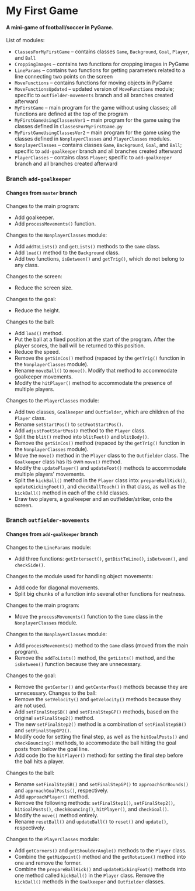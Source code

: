 # My First Game

#### A mini-game of football/soccer in PyGame.

List of modules:
- `ClassesForMyFirstGame` – contains classes `Game`, `Background`, `Goal`, `Player`, and `Ball`
- `CroppingImages` – contains two functions for cropping images in PyGame
- `LineParams` – contains two functions for getting parameters related to a line connecting two points on the screen
- `MoveFunctions` – contains functions for moving objects in PyGame
- `MoveFunctionsUpdated` – updated version of `MoveFunctions` module; specific to `outfielder-movements` branch and all branches created afterward
- `MyFirstGame` – main program for the game without using classes; all functions are defined at the top of the program
- `MyFirstGameUsingClassesVer1` – main program for the game using the classes defined in `ClassesForMyFirstGame.py`
- `MyFirstGameUsingClassesVer2` – main program for the game using the classes defined in `NonplayerClasses` and `PlayerClasses` modules.
- `NonplayerClasses` – contains classes `Game`, `Background`, `Goal`, and `Ball`; specific to `add-goalkeeper` branch and all branches created afterward
- `PlayerClasses` – contains class `Player`; specific to `add-goalkeeper` branch and all branches created afterward

### Branch `add-goalkeeper`

#### Changes from `master` branch

Changes to the main program:
- Add goalkeeper.
- Add `processMovements()` function.

Changes to the `NonplayerClasses` module:
- Add `addToLists()` and `getLists()` methods to the `Game` class.
- Add `load()` method to the `Background` class.
- Add two functions, `isBetween()` and `getTrig()`, which do not belong to any class.

Changes to the screen:
- Reduce the screen size.

Changes to the goal:
- Reduce the height.

Changes to the ball:
- Add `load()` method.
- Put the ball at a fixed position at the start of the program. After the player scores, the ball will be returned to this position.
- Reduce the speed.
- Remove the `getSinCos()` method (repaced by the `getTrig()` function in the `NonplayerClasses` module).
- Rename `moveBall()` to `move()`. Modify that method to accommodate goalkeeper movements.
- Modify the `hitPlayer()` method to accommodate the presence of multiple players.

Changes to the `PlayerClasses` module:
- Add two classes, `Goalkeeper` and `Outfielder`, which are children of the `Player` class.
- Rename `setStartPos()` to `setFootStartPos()`.
- Add `adjustFootStartPos()` method to the `Player` class.
- Split the `blit()` method into `blitFeet()` and `blitBody()`.
- Remove the `getSinCos()` method (repaced by the `getTrig()` function in the `NonplayerClasses` module).
- Move the `move()` method in the `Player` class to the `Outfielder` class. The `Goalkeeper` class has its own `move()` method.
- Modify the `updatePlayer()` and `updateFoot()` methods to accommodate multiple players' movements.
- Split the `kickBall()` method in the `Player` class into: `prepareBallKick()`, `updateKickingFoot()`, and `checkBallTouch()` in that class, as well as the `kickBall()` method in each of the child classes.
- Draw two players, a goalkeeper and an outfielder/striker, onto the screen.

### Branch `outfielder-movements`

#### Changes from `add-goalkeeper` branch

Changes to the `LineParams` module:
- Add three functions: `getIntersect()`, `getDistToLine()`, `isBetween()`, and `checkSide()`.

Changes to the module used for handling object movements:
- Add code for diagonal movements.
- Split big chunks of a function into several other functions for neatness.

Changes to the main program:
- Move the `processMovements()` function to the `Game` class in the `NonplayerClasses` module.

Changes to the `NonplayerClasses` module:
- Add `processMovements()` method to the `Game` class (moved from the main program).
- Remove the `addToLists()` method, the `getLists()` method, and the `isBetween()` function because they are unnecessary.

Changes to the goal:
- Remove the `getCenter()` and `getCenterPos()` methods because they are unnecessary.
Changes to the ball:
- Remove the `setVelocity()` and `getVelocity()` methods because they are not used.
- Add `setFinalStepSB()` and `setFinalStepGP()` methods, based on the original `setFinalStep2()` method.
- The new `setFinalStep2()` method is a combination of `setFinalStepSB()` and `setFinalStepGP2()`.
- Modify code for setting the final step, as well as the `hitGoalPosts()` and `checkBouncing()` methods, to accommodate the ball hitting the goal posts from below the goal line.
- Add code (to the `hitPlayer()` method) for setting the final step before the ball hits a player.

Changes to the ball:
- Rename `setFinalStepSB()` and `setFinalStepGP()` to `approachScrBounds()` and `approachGoalPosts()`, respectively.
- Add `approachPlayer()` method.
- Remove the following methods: `setFinalStep1()`, `setFinalStep2()`, `hitGoalPosts()`, `checkBouncing()`, `hitPlayer()`, and `checkGoal()`.
- Modify the `move()` method entirely.
- Rename `resetBall()` and `updateBall()` to `reset()` and `update()`, respectively.

Changes to the `PlayerClasses` module:
- Add `getCorners()` and `getShoulderAngle()` methods to the `Player` class.
- Combine the `getMidpoint()` method and the `getRotation()` method into one and remove the former.
- Combine the `prepareBallKick()` and `updateKickingFoot()` methods into one method called `kickBall()` in the `Player` class. Remove the `kickBall()` methods in the `Goalkeeper` and `Outfielder` classes.
